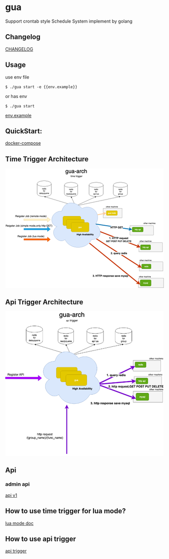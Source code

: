 # gua

Support crontab style Schedule System  implement by golang

## Changelog

[CHANGELOG](./CHANGELOG.md)

## Usage


use env file

```
$ ./gua start -e {{env.example}} 
```


or has env

```
$ ./gua start
```

[env.example](./env.example)



## QuickStart:

[docker-compose](./docker-compose)





## Time Trigger Architecture


![time-trigger-architecture](./other/gua-arch2-timetrigger.png)


## Api Trigger Architecture


![time-trigger-architecture](./other/gua-arch2-apitrigger.png)




## Api



### admin api

[api v1](./apiv1.md)


## How to use time trigger for lua mode?

[lua mode doc](./luamode.md)


## How to use api trigger

[api trigger](./funclua.md)

